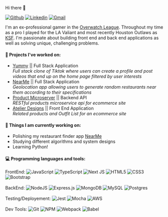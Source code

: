 Hi there 👋

[![Github](https://img.shields.io/badge/-Github-000?style=flat&logo=Github&logoColor=white)](https://github.com/ksf0)
[![Linkedin](https://img.shields.io/badge/-LinkedIn-blue?style=flat&logo=Linkedin&logoColor=white)](https://www.linkedin.com/in/kylefrandanisa/)
[![Gmail](https://img.shields.io/badge/-Gmail-c14438?style=flat&logo=Gmail&logoColor=white)](mailto:kylejfrandanisa@gmail.com)

I'm an ex-professional gamer in the [Overwatch League](https://overwatchleague.com/en-us/about). Throughout my time as a pro I played for the LA Valiant and most recently Houston Outlaws as [KSF](https://liquipedia.net/overwatch/KSF). I'm passionate about building front end and back end applications as well as solving unique, challenging problems.

#### :dizzy: Projects I've worked on:
- [Yummy](https://github.com/Blue-Ocean-3-Bowser/libre) || Full Stack Application <br>
*Full stack clone of Tiktok where users can create a profile and post videos that end up on the home page filtered by user interests*
- [NearMe](https://github.com/ksf0/NearMe) || Full Stack Application <br>
*Geolocation app allowing users to generate random restaurants near them according to their specifications*
- [Product Microserver](https://github.com/Zombies-Hackreactor/Kyle-SDC) || Backend API <br>
*RESTful products microservice api for ecommerce site*
- [Atelier Designs](https://github.com/rfp2209-trix/FEC) || Front End Application <br>
*Related products and Outfit List for an ecommerce site*

#### 🌱 Things I am currently working on: 
- Polishing my restaurant finder app [NearMe](https://github.com/ksf0/NearMe)
- Studying different algorithms and system designs
- Learning Python!

#### :computer: Programming languages and tools:
FrontEnd: ![JavaScript](https://img.shields.io/badge/javascript-%23323330.svg?style=for-the-badge&logo=javascript&logoColor=%23F7DF1E)
![TypeScript](https://img.shields.io/badge/typescript-%23007ACC.svg?style=for-the-badge&logo=typescript&logoColor=white)
![Next JS](https://img.shields.io/badge/Next-black?style=for-the-badge&logo=next.js&logoColor=white)
![HTML5](https://img.shields.io/badge/html5-%23E34F26.svg?style=for-the-badge&logo=html5&logoColor=white)
![CSS3](https://img.shields.io/badge/css3-%231572B6.svg?style=for-the-badge&logo=css3&logoColor=white)
![Bootstrap](https://img.shields.io/badge/bootstrap-%23563D7C.svg?style=for-the-badge&logo=bootstrap&logoColor=white)
<br></br>
BackEnd: ![NodeJS](https://img.shields.io/badge/node.js-6DA55F?style=for-the-badge&logo=node.js&logoColor=white)
![Express.js](https://img.shields.io/badge/express.js-%23404d59.svg?style=for-the-badge&logo=express&logoColor=%2361DAFB)
![MongoDB](https://img.shields.io/badge/MongoDB-%234ea94b.svg?style=for-the-badge&logo=mongodb&logoColor=white)
![MySQL](https://img.shields.io/badge/mysql-%2300f.svg?style=for-the-badge&logo=mysql&logoColor=white)
![Postgres](https://img.shields.io/badge/postgres-%23316192.svg?style=for-the-badge&logo=postgresql&logoColor=white) 
<br></br>
Testing/Deployement: ![Jest](https://img.shields.io/badge/-jest-%23C21325?style=for-the-badge&logo=jest&logoColor=white)
![Mocha](https://img.shields.io/badge/-mocha-%238D6748?style=for-the-badge&logo=mocha&logoColor=white)
![AWS](https://img.shields.io/badge/AWS-%23FF9900.svg?style=for-the-badge&logo=amazon-aws&logoColor=white) 
<br></br>
Dev Tools: ![Git](https://img.shields.io/badge/git-%23F05033.svg?style=for-the-badge&logo=git&logoColor=white)
![NPM](https://img.shields.io/badge/NPM-%23000000.svg?style=for-the-badge&logo=npm&logoColor=white)
![Webpack](https://img.shields.io/badge/webpack-%238DD6F9.svg?style=for-the-badge&logo=webpack&logoColor=black)
![Babel](https://img.shields.io/badge/Babel-F9DC3e?style=for-the-badge&logo=babel&logoColor=black)
